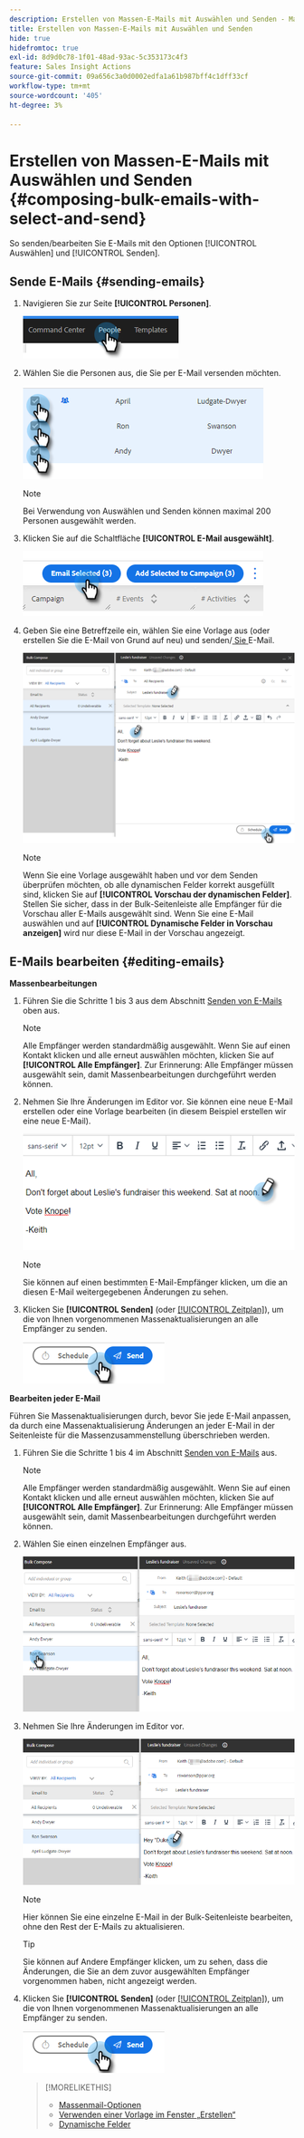 ```yaml
---
description: Erstellen von Massen-E-Mails mit Auswählen und Senden - Marketo-Dokumente - Produktdokumentation
title: Erstellen von Massen-E-Mails mit Auswählen und Senden
hide: true
hidefromtoc: true
exl-id: 8d9d0c78-1f01-48ad-93ac-5c353173c4f3
feature: Sales Insight Actions
source-git-commit: 09a656c3a0d0002edfa1a61b987bff4c1dff33cf
workflow-type: tm+mt
source-wordcount: '405'
ht-degree: 3%

---
```


# Erstellen von Massen-E-Mails mit Auswählen und Senden {#composing-bulk-emails-with-select-and-send}

So senden/bearbeiten Sie E-Mails mit den Optionen [!UICONTROL Auswählen] und [!UICONTROL Senden].

## Sende E-Mails {#sending-emails}

1. Navigieren Sie zur Seite **[!UICONTROL Personen]**.

   ![](assets/composing-bulk-emails-with-select-and-send-1.png)

1. Wählen Sie die Personen aus, die Sie per E-Mail versenden möchten.

   ![](assets/composing-bulk-emails-with-select-and-send-2.png)

   >[!NOTE]
   >
   >Bei Verwendung von Auswählen und Senden können maximal 200 Personen ausgewählt werden.

1. Klicken Sie auf die Schaltfläche **[!UICONTROL E-Mail ausgewählt]**.

   ![](assets/composing-bulk-emails-with-select-and-send-3.png)

1. Geben Sie eine Betreffzeile ein, wählen Sie eine Vorlage aus (oder erstellen Sie die E-Mail von Grund auf neu) und senden/[ Sie ](/help/marketo/product-docs/marketo-sales-connect/email/using-the-compose-window/scheduling-an-email.md) E-Mail.

   ![](assets/composing-bulk-emails-with-select-and-send-4.png)

   >[!NOTE]
   >
   >Wenn Sie eine Vorlage ausgewählt haben und vor dem Senden überprüfen möchten, ob alle dynamischen Felder korrekt ausgefüllt sind, klicken Sie auf **[!UICONTROL Vorschau der dynamischen Felder]**. Stellen Sie sicher, dass in der Bulk-Seitenleiste alle Empfänger für die Vorschau aller E-Mails ausgewählt sind. Wenn Sie eine E-Mail auswählen und auf **[!UICONTROL Dynamische Felder in Vorschau anzeigen]** wird nur diese E-Mail in der Vorschau angezeigt.

## E-Mails bearbeiten {#editing-emails}

**Massenbearbeitungen**

1. Führen Sie die Schritte 1 bis 3 aus dem Abschnitt [Senden von E-Mails](#sending-emails) oben aus.

   >[!NOTE]
   >
   >Alle Empfänger werden standardmäßig ausgewählt. Wenn Sie auf einen Kontakt klicken und alle erneut auswählen möchten, klicken Sie auf **[!UICONTROL Alle Empfänger]**. Zur Erinnerung: Alle Empfänger müssen ausgewählt sein, damit Massenbearbeitungen durchgeführt werden können.

1. Nehmen Sie Ihre Änderungen im Editor vor. Sie können eine neue E-Mail erstellen oder eine Vorlage bearbeiten (in diesem Beispiel erstellen wir eine neue E-Mail).

   ![](assets/composing-bulk-emails-with-select-and-send-5.png)

   >[!NOTE]
   >
   >Sie können auf einen bestimmten E-Mail-Empfänger klicken, um die an diesen E-Mail weitergegebenen Änderungen zu sehen.

1. Klicken Sie **[!UICONTROL Senden]** (oder [[!UICONTROL Zeitplan]](/help/marketo/product-docs/marketo-sales-connect/email/using-the-compose-window/scheduling-an-email.md)), um die von Ihnen vorgenommenen Massenaktualisierungen an alle Empfänger zu senden.

   ![](assets/composing-bulk-emails-with-select-and-send-6.png)

**Bearbeiten jeder E-Mail**

Führen Sie Massenaktualisierungen durch, bevor Sie jede E-Mail anpassen, da durch eine Massenaktualisierung Änderungen an jeder E-Mail in der Seitenleiste für die Massenzusammenstellung überschrieben werden.

1. Führen Sie die Schritte 1 bis 4 im Abschnitt [Senden von E-Mails](#sending-emails) aus.

   >[!NOTE]
   >
   >Alle Empfänger werden standardmäßig ausgewählt. Wenn Sie auf einen Kontakt klicken und alle erneut auswählen möchten, klicken Sie auf **[!UICONTROL Alle Empfänger]**. Zur Erinnerung: Alle Empfänger müssen ausgewählt sein, damit Massenbearbeitungen durchgeführt werden können.

1. Wählen Sie einen einzelnen Empfänger aus.

   ![](assets/composing-bulk-emails-with-select-and-send-7.png)

1. Nehmen Sie Ihre Änderungen im Editor vor.

   ![](assets/composing-bulk-emails-with-select-and-send-8.png)

   >[!NOTE]
   >
   >Hier können Sie eine einzelne E-Mail in der Bulk-Seitenleiste bearbeiten, ohne den Rest der E-Mails zu aktualisieren.

   >[!TIP]
   >
   >Sie können auf Andere Empfänger klicken, um zu sehen, dass die Änderungen, die Sie an dem zuvor ausgewählten Empfänger vorgenommen haben, nicht angezeigt werden.

1. Klicken Sie **[!UICONTROL Senden]** (oder [[!UICONTROL Zeitplan]](/help/marketo/product-docs/marketo-sales-connect/email/using-the-compose-window/scheduling-an-email.md)), um die von Ihnen vorgenommenen Massenaktualisierungen an alle Empfänger zu senden.

   ![](assets/composing-bulk-emails-with-select-and-send-9.png)

   >[!MORELIKETHIS]
   >
   >* [Massenmail-Optionen](/help/marketo/product-docs/marketo-sales-insight/actions/email/using-the-compose-window/bulk-emailing-options.md)
   >* [Verwenden einer Vorlage im Fenster „Erstellen“](/help/marketo/product-docs/marketo-sales-connect/email/using-the-compose-window/using-a-template-in-the-compose-window.md)
   >* [Dynamische Felder](/help/marketo/product-docs/marketo-sales-connect/templates/dynamic-fields/how-to-insert-dynamic-fields.md)
